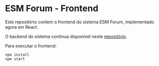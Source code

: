 # ESM Forum - Frontend 

Este repositório contem o frontend do sistema ESM Forum, implementado agora em React.

O backend do sistema continua disponível neste [repositório](https://github.com/mtov/esmforum).

Para executar o frontend:

```
npm install
npm start
```

